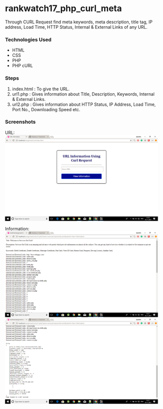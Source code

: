 # rankwatch17_php_curl_meta
Through CURL Request find meta keywords, meta description, title tag, IP address, Load Time, HTTP Status, Internal & External Links of any URL.

### Technologies Used
* HTML                                        
* CSS  
* PHP	
* PHP cURL

### Steps
1. index.html : To give the URL.
2. url1.php : Gives information about Title, Description, Keywords, Internal & External Links.
3. url2.php : Gives information about HTTP Status, IP Address, Load Time, Port No., Downloading Speed etc. 

### Screenshots
URL:
<img src="/screenshots1/Screenshot (28).png" width="=1000px">

Information:
<img src="/screenshots1/Screenshot (31).png" width="=1000px">
<img src="/screenshots1/Screenshot (32).png" width="=1000px">



 